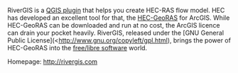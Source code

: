 RiverGIS is a [QGIS plugin](http://qgis.org/) that helps you create HEC-RAS flow model. HEC has developed an excellent tool for that, the [HEC-GeoRAS](http://www.hec.usace.army.mil/software/hec-georas/) for ArcGIS. While HEC-GeoRAS can be downloaded and run at no cost, the ArcGIS licence can drain your pocket heavily. RiverGIS, released under the [GNU General Public License](<http://www.gnu.org/copyleft/gpl.html), brings the power of HEC-GeoRAS into the [free/libre software](https://en.wikipedia.org/wiki/Free_software) world.

Homepage: http://rivergis.com
